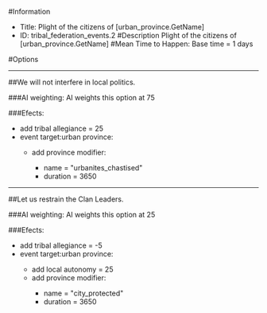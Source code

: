 #Information
 - Title: Plight of the citizens of [urban_province.GetName]
 - ID: tribal_federation_events.2
#Description
Plight of the citizens of [urban_province.GetName]
#Mean Time to Happen:
Base time = 1 days

#Options

___
##We will not interfere in local politics.

###AI weighting:
AI weights this option at 75


###Efects:<ul><li>add tribal allegiance = 25</li><li>event target:urban province:</li><ul><li>add province modifier:</li><ul><li>name = "urbanites_chastised"</li><li>duration = 3650</li></ul></ul></ul>

___
##Let us restrain the Clan Leaders.

###AI weighting:
AI weights this option at 25


###Efects:<ul><li>add tribal allegiance = -5</li><li>event target:urban province:</li><ul><li>add local autonomy = 25</li><li>add province modifier:</li><ul><li>name = "city_protected"</li><li>duration = 3650</li></ul></ul></ul>
